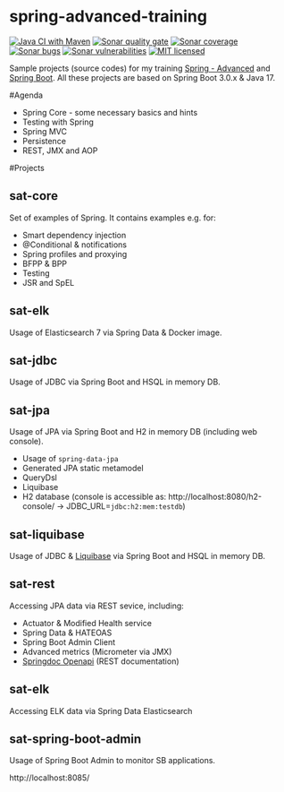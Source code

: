 # spring-advanced-training

[![Java CI with Maven][github-image]][github-url-main] [![Sonar quality gate][sonar-quality-gate]][sonar-url] [![Sonar coverage][sonar-coverage]][sonar-url] [![Sonar bugs][sonar-bugs]][sonar-url] [![Sonar vulnerabilities][sonar-vulnerabilities]][sonar-url] [![MIT licensed][mit-badge]](./LICENSE)

Sample projects (source codes) for my training [Spring - Advanced](http://arnosthavelka.github.io/presentation/spring-advanced/index.html) and [Spring Boot](http://arnosthavelka.github.io/presentation/spring-boot/index.html). 
All these projects are based on Spring Boot 3.0.x & Java 17.

#Agenda
* Spring Core - some necessary basics and hints
* Testing with Spring
* Spring MVC
* Persistence
* REST, JMX and AOP

#Projects
## sat-core
Set of examples of Spring. It contains examples e.g. for: 
* Smart dependency injection
* @Conditional & notifications
* Spring profiles and proxying
* BFPP & BPP
* Testing
* JSR and SpEL

## sat-elk
Usage of Elasticsearch 7 via Spring Data & Docker image.

## sat-jdbc
Usage of JDBC via Spring Boot and HSQL in memory DB.

## sat-jpa
Usage of JPA via Spring Boot and H2 in memory DB (including web console).
* Usage of `spring-data-jpa`
* Generated JPA static metamodel
* QueryDsl
* Liquibase
* H2 database (console is accessible as: http://localhost:8080/h2-console/ -> JDBC_URL=`jdbc:h2:mem:testdb`)

## sat-liquibase
Usage of JDBC & [Liquibase](http://www.liquibase.org/) via Spring Boot and HSQL in memory DB.

## sat-rest
Accessing JPA data via REST sevice, including:
* Actuator & Modified Health service
* Spring Data & HATEOAS
* Spring Boot Admin Client
* Advanced metrics (Micrometer via JMX)
* [Springdoc Openapi](http://localhost:8080/swagger-ui.html) (REST documentation)

## sat-elk
Accessing ELK data via Spring Data Elasticsearch

## sat-spring-boot-admin
Usage of Spring Boot Admin to monitor SB applications.

http://localhost:8085/

[github-url-main]: https://github.com/arnosthavelka/spring-advanced-training/actions/workflows/maven.yml
[github-image]: https://github.com/arnosthavelka/spring-advanced-training/actions/workflows/maven.yml/badge.svg

[sonar-url]: https://sonarcloud.io/dashboard?id=arnosthavelka_spring-advanced-training
[sonar-quality-gate]: https://sonarcloud.io/api/project_badges/measure?project=arnosthavelka_spring-advanced-training&metric=alert_status
[sonar-coverage]: https://sonarcloud.io/api/project_badges/measure?project=arnosthavelka_spring-advanced-training&metric=coverage
[sonar-bugs]: https://sonarcloud.io/api/project_badges/measure?project=arnosthavelka_spring-advanced-training&metric=bugs
[sonar-vulnerabilities]: https://sonarcloud.io/api/project_badges/measure?project=arnosthavelka_spring-advanced-training&metric=vulnerabilities
[mit-badge]: https://img.shields.io/badge/license-MIT-maroon.svg
